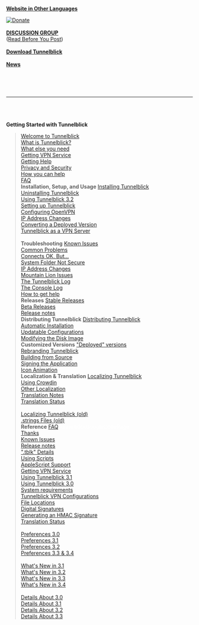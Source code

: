 **[Website in Other Languages](http://translate.google.com/translate?hl=en&sl=en&tl=fr&u=https%3A%2F%2Fcode.google.com%2Fp%2Ftunnelblick%2F&sandbox=1)**

<a href='https://code.google.com/p/tunnelblick/wiki/Donate'><img src='https://www.paypal.com/en_US/i/btn/btn_donate_LG.gif' alt='Donate' /></a><br><br>
<b><a href='https://groups.google.com/forum/#!forum/tunnelblick-discuss'>DISCUSSION GROUP</a></b><br>
(<a href='cBeforeYouPost.md'>Read Before You Post</a>)<br><br>
<b><a href='http://code.google.com/p/tunnelblick/wiki/DownloadsEntry?tm=2'>Download Tunnelblick</a></b><br><br>
<b><a href='News.md'>News</a></b><br><br>

<br>
<br>
<hr><br>
<br>
<br>
<b>Getting Started with Tunnelblick</b>
<blockquote><a href='cWelcome.md'>Welcome to Tunnelblick</a><br>
<a href='cWhatIs.md'>What is Tunnelblick?</a><br>
<a href='cWhatElse.md'>What else you need</a><br>
<a href='cGettingVPNService.md'>Getting VPN Service</a><br>
<a href='cHelp.md'>Getting Help</a><br>
<a href='cPrivacy.md'>Privacy and Security</a><br>
<a href='cHowHelp.md'>How you can help</a><br>
<a href='cFAQ.md'>FAQ</a><br>
<b>Installation, Setup, and Usage</b>
<a href='cInstall.md'>Installing Tunnelblick</a><br>
<a href='cInstall#Uninstalling_Tunnelblick.md'>Uninstalling Tunnelblick</a><br>
<a href='zUsing.md'>Using Tunnelblick 3.2</a><br>
<a href='cConfigT.md'>Setting up Tunnelblick</a><br>
<a href='cConfigO.md'>Configuring OpenVPN</a><br>
<a href='cIpInfo.md'>IP Address Changes</a><br>
<a href='cCvtDeployed.md'>Converting a Deployed Version</a><br>
<a href='cServer.md'>Tunnelblick as a VPN Server</a><br><br>
<b>Troubleshooting</b>
<a href='cKnown.md'>Known Issues</a><br>
<a href='cCommonProblems.md'>Common Problems</a><br>
<a href='cConnectedBut.md'>Connects OK, But...</a><br>
<a href='cSystemFolderNotSecure.md'>System Folder Not Secure</a><br>
<a href='cIpInfo.md'>IP Address Changes</a><br>
<a href='cMountainLionDnsIssue.md'>Mountain Lion Issues</a><br>
<a href='cOpenVPNLog.md'>The Tunnelblick Log</a><br>
<a href='cConsoleLog.md'>The Console Log</a><br>
<a href='cHelp.md'>How to get help</a><br>
<b>Releases</b>
<a href='cStable.md'>Stable Releases</a><br>
<a href='cBeta.md'>Beta Releases</a><br>
<a href='RlsNotes.md'>Release notes</a><br>
<b>Distributing Tunnelblick</b>
<a href='cDistribute.md'>Distributing Tunnelblick</a><br>
<a href='cPkgs#Automatic_Installation.md'>Automatic Installation</a><br>
<a href='cUpdatableConfigurations.md'>Updatable Configurations</a><br>
<a href='cDmg.md'>Modifying the Disk Image</a><br>
<b>Customized Versions</b>
<a href='cCusDeployed.md'>"Deployed" versions</a><br>
<a href='cRebranding.md'>Rebranding Tunnelblick</a><br>
<a href='cBuild.md'>Building from Source</a><br>
<a href='cSigningTunnelbliick.md'>Signing the Application</a><br>
<a href='cIconAnimation.md'>Icon Animation</a><br>
<b>Localization & Translation</b>
<a href='cLocalizeTranslate.md'>Localizing Tunnelblick</a><br>
<a href='cUsingCrowdin.md'>Using Crowdin</a><br>
<a href='cLocalizeConfigurations.md'>Other Localization</a><br>
<a href='cTranslationNotes.md'>Translation Notes</a><br>
<a href='cTranslationStatus.md'>Translation Status</a><br><br>
<a href='cLocalize.md'>Localizing Tunnelblick (old)</a><br>
<a href='cTranslateStrings.md'>.strings Files (old)</a><br>
<b>Reference</b>
<a href='cFAQ.md'>FAQ</a><font color='white'>TunnelblickGoogleCodePage</font><br>
<a href='cThanks.md'>Thanks</a><br>
<a href='cKnown.md'>Known Issues</a><br>
<a href='RlsNotes.md'>Release notes</a><br>
<a href='cPkgs.md'>".tblk" Details</a><br>
<a href='cUsingScripts.md'>Using Scripts</a><br>
<a href='cAppleScriptSupport.md'>AppleScript Support</a><br>
<a href='cGettingVPNService.md'>Getting VPN Service</a><br>
<a href='wUsing.md'>Using Tunnelblick 3.1</a><br>
<a href='UsingTunnelblick.md'>Using Tunnelblick 3.0</a><br>
<a href='cSysReq.md'>System requirements</a><br>
<a href='cConfigT.md'>Tunnelblick VPN Configurations</a><br>
<a href='cFileLocations.md'>File Locations</a><br>
<a href='cDigitalSignatures.md'>Digital Signatures</a><br>
<a href='cHmacSignature.md'>Generating an HMAC Signature</a><br>
<a href='cTranslationStatus.md'>Translation Status</a><br><br>
<a href='Preferences.md'>Preferences 3.0</a><br>
<a href='wPrefs.md'>Preferences 3.1</a><br>
<a href='zPrefs.md'>Preferences 3.2</a><br>
<a href='z33Prefs.md'>Preferences 3.3 &amp; 3.4</a><br><br>
<a href='DocumentationForTunnelblick_3_1.md'>What's New in 3.1</a><br>
<a href='DocumentationForTunnelblick_3_2.md'>What's New in 3.2</a><br>
<a href='DocumentationForTunnelblick_3_3.md'>What's New in 3.3</a><br>
<a href='DocumentationForTunnelblick_3_4.md'>What's New in 3.4</a><br><br>
<a href='cThreeBTenToThreeOneChanges.md'>Details About 3.0</a><br>
<a href='cThreeZeroToThreeOneChanges.md'>Details About 3.1</a><br>
<a href='cThreeOneToThreeTwoChanges.md'>Details About 3.2</a><br>
<a href='cThreeTwoToThreeThreeChanges.md'>Details About 3.3</a>